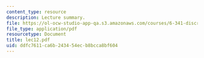 ```yaml
---
content_type: resource
description: Lecture summary.
file: https://ol-ocw-studio-app-qa.s3.amazonaws.com/courses/6-341-discrete-time-signal-processing-fall-2005/ddfc7611ca6b243454ecb8bcca8bf604_lec12.pdf
file_type: application/pdf
resourcetype: Document
title: lec12.pdf
uid: ddfc7611-ca6b-2434-54ec-b8bcca8bf604
---
```

